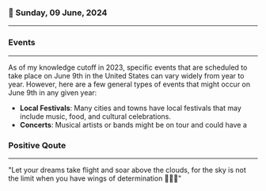 ### 📅 Sunday, 09 June, 2024
------
### Events
------
As of my knowledge cutoff in 2023, specific events that are scheduled to take place on June 9th in the United States can vary widely from year to year. However, here are a few general types of events that might occur on June 9th in any given year:

- **Local Festivals**: Many cities and towns have local festivals that may include music, food, and cultural celebrations.
- **Concerts**: Musical artists or bands might be on tour and could have a
### Positive Qoute
------
"Let your dreams take flight and soar above the clouds, for the sky is not the limit when you have wings of determination 🚀✨🌟"
